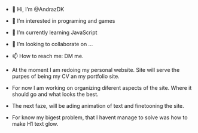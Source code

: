 - 👋 Hi, I’m @AndrazDK
- 👀 I’m interested in programing and games
- 🌱 I’m currently learning JavaScript
- 💞️ I’m looking to collaborate on ...
- 📫 How to reach me: DM me.

- At the moment I am redoing my personal website. Site will serve the purpes of being my CV an my portfolio site. 
- For now I am working on organizing diferent aspects of the site. Where it should go and what looks the best. 
- The next faze, will be ading animation of text and finetooning the site. 

- For know my bigest problem, that I havent manage to solve was how to make H1 text glow.
<!---
AndrazDK/AndrazDK is a ✨ special ✨ repository because its `README.md` (this file) appears on your GitHub profile.
You can click the Preview link to take a look at your changes.
--->
